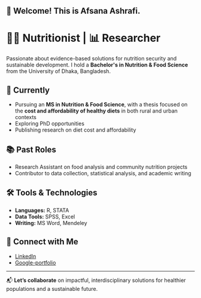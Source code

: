 ## 👋 Welcome! This is Afsana Ashrafi.

# 👩‍🔬 Nutritionist | 📊 Researcher

Passionate about evidence-based solutions for nutrition security and sustainable development. I hold a **Bachelor's in Nutrition & Food Science** from the University of Dhaka, Bangladesh.

## 🧪 Currently
- Pursuing an **MS in Nutrition & Food Science**, with a thesis focused on the **cost and affordability of healthy diets** in both rural and urban contexts  
- Exploring PhD opportunities  
- Publishing research on diet cost and affordability

## 📚 Past Roles
- Research Assistant on food analysis and community nutrition projects  
- Contributor to data collection, statistical analysis, and academic writing

## 🛠️ Tools & Technologies
- **Languages:** R, STATA  
- **Data Tools:** SPSS, Excel
- **Writing:** MS Word, Mendeley

## 🔗 Connect with Me
- [LinkedIn](www.linkedin.com/in/afsana-ashrafi-a3475119a)  
- [Google-portfolio](https://sites.google.com/view/afsana-ashrafi/home)
---

📬 **Let’s collaborate** on impactful, interdisciplinary solutions for healthier populations and a sustainable future.
